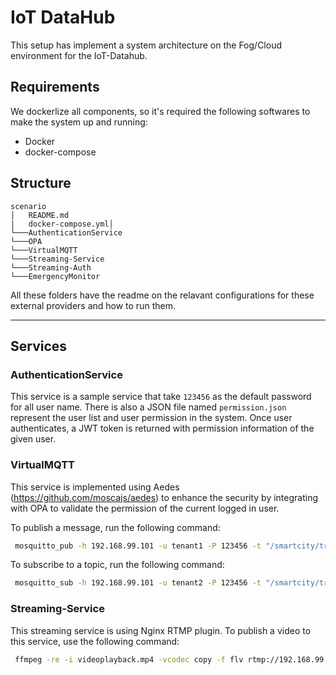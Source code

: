 # IoT DataHub

This setup has implement a system architecture on the Fog/Cloud environment for the IoT-Datahub.


## Requirements
We dockerlize all components, so it's required the following softwares to make the system up and running: 
* Docker 
* docker-compose

## Structure 
```
scenario
│   README.md
|   docker-compose.yml│
└───AuthenticationService
└───OPA
└───VirtualMQTT
└───Streaming-Service
└───Streaming-Auth
└───EmergencyMonitor
```

All these folders have the readme on the relavant configurations for these external providers and how to run them.

---

## Services

### AuthenticationService
This service is a sample service that take `123456` as the default password for all user name. There is also a JSON file named `permission.json` represent the user list and user permission in the system. Once user authenticates, a JWT token is returned with permission information of the given user. 


### VirtualMQTT
This service is implemented using Aedes (https://github.com/moscajs/aedes) to enhance the security by integrating with OPA to validate the permission of the current logged in user. 

To publish a message, run the following command:

```bash 
 mosquitto_pub -h 192.168.99.101 -u tenant1 -P 123456 -t "/smartcity/traffic/peoplecount/usa/oh/udayton/tenant1" -m "123" 
 ```

To subscribe to a topic, run the following command: 

```bash
 mosquitto_sub -h 192.168.99.101 -u tenant2 -P 123456 -t "/smartcity/traffic/peoplecount/usa/oh/udayton/tenant1" 
 ```


### Streaming-Service

This streaming service is using Nginx RTMP plugin.
To publish a video to this service, use the following command: 

```bash
 ffmpeg -re -i videoplayback.mp4 -vcodec copy -f flv rtmp://192.168.99.101/show/stream
 ```
 